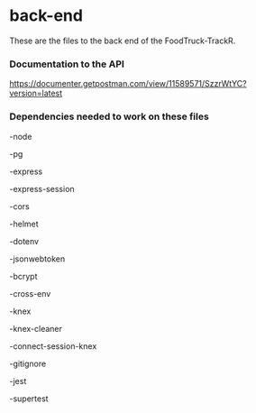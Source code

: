 # back-end

These are the files to the back end of the FoodTruck-TrackR.

### Documentation to the API

https://documenter.getpostman.com/view/11589571/SzzrWtYC?version=latest

### Dependencies needed to work on these files

-node

-pg

-express

-express-session

-cors

-helmet

-dotenv

-jsonwebtoken

-bcrypt

-cross-env

-knex

-knex-cleaner

-connect-session-knex

-gitignore

-jest

-supertest
